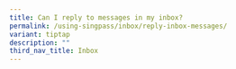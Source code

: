 ```yaml
---
title: Can I reply to messages in my inbox?
permalink: /using-singpass/inbox/reply-inbox-messages/
variant: tiptap
description: ""
third_nav_title: Inbox
---
```

